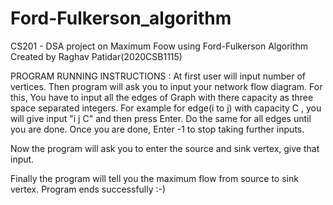 # Ford-Fulkerson_algorithm
CS201 - DSA project on Maximum Foow using Ford-Fulkerson Algorithm
Created by 
Raghav Patidar(2020CSB1115)


PROGRAM RUNNING INSTRUCTIONS :
At first user will input number of vertices.
Then program will ask you to input your network flow diagram.
For this, You have to input all the edges of Graph with there capacity as three space separated integers.
For example for edge(i to j) with capacity C , you will give input "i j C" and then press Enter.
Do the same for all edges until you are done.
Once you are done, Enter -1 to stop taking further inputs.

Now the program will ask you to enter the source and sink vertex, give that input.

Finally the program will tell you the maximum flow from source to sink vertex.
Program ends successfully :-)
